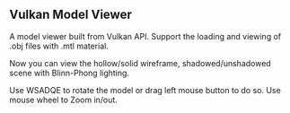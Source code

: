 ## Vulkan Model Viewer

A model viewer built from Vulkan API. Support the loading and viewing of .obj files with .mtl material.

Now you can view the hollow/solid wireframe, shadowed/unshadowed scene with Blinn-Phong lighting.

Use WSADQE to rotate the model or drag left mouse button to do so. Use mouse wheel to Zoom in/out.